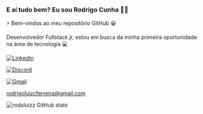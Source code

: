 ### E aí tudo bem? Eu sou Rodrigo Cunha 👋🏼

⚡ Bem-vindos ao meu repositório GitHub 😀

Desenvolvedor Fullstack jr, estou em busca da minha primeira oportunidade na área de tecnologia 💻 

[![LinkedIn](https://img.shields.io/badge/LinkedIn-0077B5?style=for-the-badge&logo=linkedin&logoColor=white)](linkedin.com/in/rodsluizz)

[![Discord](https://img.shields.io/badge/Discord-7289DA?style=for-the-badge&logo=discord&logoColor=white)](https://discord.gg/3upDGYP5)

[![Gmail](https://img.shields.io/badge/Gmail-D14836?style=for-the-badge&logo=gmail&logoColor=white)]()

rodrigoluizcferreira@gmail.com

![rodsluizz GitHub stats](https://github-readme-stats.vercel.app/api?username=rodsluizz&show_icons=true&theme=onedark)





